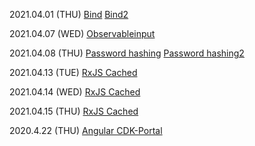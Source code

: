 2021.04.01 (THU) [Bind](https://jeonghwan-kim.github.io/2017/10/22/js-context-binding.html)
[Bind2](https://ko.javascript.info/bind)

2021.04.07 (WED) [Observableinput](https://medium.com/javascript-everyday/rxjs-observableinput-dbc9c7035adc)

2021.04.08 (THU) [Password hashing](https://www.notion.so/Encryption-and-Hashing-052a45dee6494dc4b107cc7cfb92f99e)
[Password hashing2](https://levelup.gitconnected.com/password-hashing-eb3b97684636)

2021.04.13 (TUE) [RxJS Cached](https://blog.thoughtram.io/angular/2018/03/05/advanced-caching-with-rxjs.html)

2021.04.14 (WED) [RxJS Cached](https://blog.thoughtram.io/angular/2018/03/05/advanced-caching-with-rxjs.html)

2021.04.15 (THU) [RxJS Cached](https://blog.thoughtram.io/angular/2018/03/05/advanced-caching-with-rxjs.html)

2020.4.22 (THU) [Angular CDK-Portal](https://juristr.com/blog/2018/05/dynamic-UI-with-cdk-portals/)


